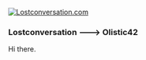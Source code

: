 [![Lostconversation.com](https://www.lostconversation.com/lost_home/0.jpg "lostconversation.com")](https://www.lostconversation.com)

### Lostconversation ---> Olistic42

Hi there.

<br/>
